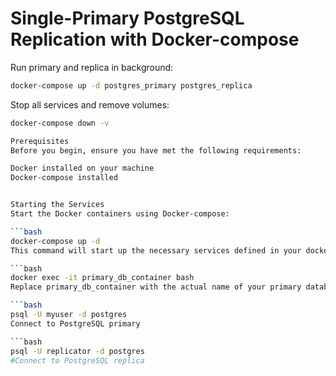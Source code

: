 # Single-Primary PostgreSQL Replication with Docker-compose

Run primary and replica in background:
```bash
docker-compose up -d postgres_primary postgres_replica
```

Stop all services and remove volumes:
```bash
docker-compose down -v

Prerequisites
Before you begin, ensure you have met the following requirements:

Docker installed on your machine
Docker-compose installed


Starting the Services
Start the Docker containers using Docker-compose:

```bash
docker-compose up -d
This command will start up the necessary services defined in your docker-compose.yml file.

```bash
docker exec -it primary_db_container bash
Replace primary_db_container with the actual name of your primary database container.

```bash
psql -U myuser -d postgres
Connect to PostgreSQL primary

```bash
psql -U replicator -d postgres
#Connect to PostgreSQL replica
